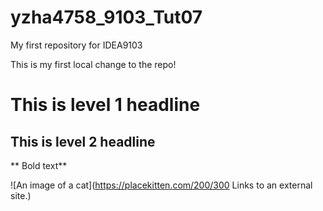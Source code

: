 # yzha4758_9103_Tut07
My first repository for IDEA9103

This is my first local change to the repo!
# This is level 1 headline

## This is level 2 headline

** Bold text**

![An image of a cat](https://placekitten.com/200/300
Links to an external site.)
